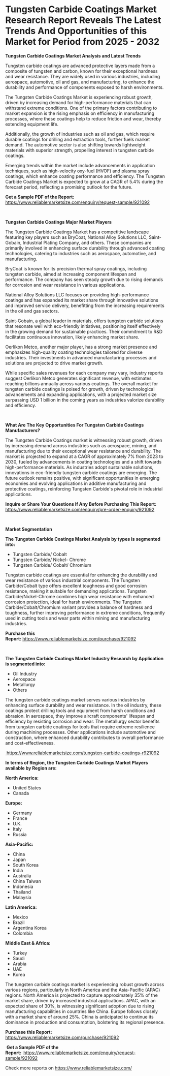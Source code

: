 <p><h1>Tungsten Carbide Coatings Market Research Report Reveals The Latest Trends And Opportunities of this Market for Period from 2025 - 2032</h1></p><p><strong>Tungsten Carbide Coatings Market Analysis and Latest Trends</strong></p>
<p><p>Tungsten carbide coatings are advanced protective layers made from a composite of tungsten and carbon, known for their exceptional hardness and wear resistance. They are widely used in various industries, including aerospace, automotive, oil and gas, and manufacturing, to enhance the durability and performance of components exposed to harsh environments.</p><p>The Tungsten Carbide Coatings Market is experiencing robust growth, driven by increasing demand for high-performance materials that can withstand extreme conditions. One of the primary factors contributing to market expansion is the rising emphasis on efficiency in manufacturing processes, where these coatings help to reduce friction and wear, thereby extending equipment life.</p><p>Additionally, the growth of industries such as oil and gas, which require durable coatings for drilling and extraction tools, further fuels market demand. The automotive sector is also shifting towards lightweight materials with superior strength, propelling interest in tungsten carbide coatings.</p><p>Emerging trends within the market include advancements in application techniques, such as high-velocity oxy-fuel (HVOF) and plasma spray coatings, which enhance coating performance and efficiency. The Tungsten Carbide Coatings Market is expected to grow at a CAGR of 5.4% during the forecast period, reflecting a promising outlook for the future.</p></p>
<p><strong>Get a Sample PDF of the Report:&nbsp;</strong> <a href="https://www.reliablemarketsize.com/enquiry/request-sample/921092?utm_campaign=2314&utm_medium=2&utm_source=Github&utm_content=ia&utm_term=01042025&utm_id=tungsten-carbide-coatings">https://www.reliablemarketsize.com/enquiry/request-sample/921092</a></p>
<p>&nbsp;</p>
<p><strong>Tungsten Carbide Coatings Major Market Players</strong></p>
<p><p>The Tungsten Carbide Coatings Market has a competitive landscape featuring key players such as BryCoat, National Alloy Solutions LLC, Saint-Gobain, Industrial Plating Company, and others. These companies are primarily involved in enhancing surface durability through advanced coating technologies, catering to industries such as aerospace, automotive, and manufacturing. </p><p>BryCoat is known for its precision thermal spray coatings, including tungsten carbide, aimed at increasing component lifespan and performance. The company has seen steady growth due to rising demands for corrosion and wear resistance in various applications.</p><p>National Alloy Solutions LLC focuses on providing high-performance coatings and has expanded its market share through innovative solutions and improved service delivery, benefitting from the increasing requirements in the oil and gas sectors.</p><p>Saint-Gobain, a global leader in materials, offers tungsten carbide solutions that resonate well with eco-friendly initiatives, positioning itself effectively in the growing demand for sustainable practices. Their commitment to R&D facilitates continuous innovation, likely enhancing market share.</p><p>Oerlikon Metco, another major player, has a strong market presence and emphasizes high-quality coating technologies tailored for diverse industries. Their investments in advanced manufacturing processes and solutions are projected to drive market growth.</p><p>While specific sales revenues for each company may vary, industry reports suggest Oerlikon Metco generates significant revenue, with estimates reaching billions annually across various coatings. The overall market for tungsten carbide coatings is poised for growth, driven by technological advancements and expanding applications, with a projected market size surpassing USD 1 billion in the coming years as industries valorize durability and efficiency.</p></p>
<p>&nbsp;</p>
<p><strong>What Are The Key Opportunities For Tungsten Carbide Coatings Manufacturers?</strong></p>
<p><p>The Tungsten Carbide Coatings market is witnessing robust growth, driven by increasing demand across industries such as aerospace, mining, and manufacturing due to their exceptional wear resistance and durability. The market is projected to expand at a CAGR of approximately 7% from 2023 to 2030, fueled by advancements in coating technologies and a shift towards high-performance materials. As industries adopt sustainable solutions, innovations in eco-friendly tungsten carbide coatings are emerging. The future outlook remains positive, with significant opportunities in emerging economies and evolving applications in additive manufacturing and protective coatings, reinforcing Tungsten Carbide's pivotal role in industrial applications.</p></p>
<p><strong>Inquire or Share Your Questions If Any Before Purchasing This Report:</strong> <a href="https://www.reliablemarketsize.com/enquiry/pre-order-enquiry/921092?utm_campaign=2314&utm_medium=2&utm_source=Github&utm_content=ia&utm_term=01042025&utm_id=tungsten-carbide-coatings">https://www.reliablemarketsize.com/enquiry/pre-order-enquiry/921092</a></p>
<p>&nbsp;</p>
<p><strong>Market Segmentation</strong></p>
<p><strong>The Tungsten Carbide Coatings Market Analysis by types is segmented into:</strong></p>
<p><ul><li>Tungsten Carbide/ Cobalt</li><li>Tungsten Carbide/ Nickel- Chrome</li><li>Tungsten Carbide/ Cobalt/ Chromium</li></ul></p>
<p><p>Tungsten carbide coatings are essential for enhancing the durability and wear resistance of various industrial components. The Tungsten Carbide/Cobalt type offers excellent toughness and good corrosion resistance, making it suitable for demanding applications. Tungsten Carbide/Nickel-Chrome combines high wear resistance with enhanced corrosion protection, ideal for harsh environments. The Tungsten Carbide/Cobalt/Chromium variant provides a balance of hardness and toughness, further improving performance in extreme conditions, frequently used in cutting tools and wear parts within mining and manufacturing industries.</p></p>
<p><strong>Purchase this Report:&nbsp;</strong><a href="https://www.reliablemarketsize.com/purchase/921092?utm_campaign=2314&utm_medium=2&utm_source=Github&utm_content=ia&utm_term=01042025&utm_id=tungsten-carbide-coatings">https://www.reliablemarketsize.com/purchase/921092</a></p>
<p>&nbsp;</p>
<p><strong>The Tungsten Carbide Coatings Market Industry Research by Application is segmented into:</strong></p>
<p><ul><li>Oil Industry</li><li>Aerospace</li><li>Metallurgy</li><li>Others</li></ul></p>
<p><p>The tungsten carbide coatings market serves various industries by enhancing surface durability and wear resistance. In the oil industry, these coatings protect drilling tools and equipment from harsh conditions and abrasion. In aerospace, they improve aircraft components' lifespan and efficiency by resisting corrosion and wear. The metallurgy sector benefits from tungsten carbide coatings for tools that require extreme resilience during machining processes. Other applications include automotive and construction, where enhanced durability contributes to overall performance and cost-effectiveness.</p></p>
<p><a href="https://www.reliablemarketsize.com/tungsten-carbide-coatings-r921092?utm_campaign=2314&utm_medium=2&utm_source=Github&utm_content=ia&utm_term=01042025&utm_id=tungsten-carbide-coatings">&nbsp;https://www.reliablemarketsize.com/tungsten-carbide-coatings-r921092</a></p>
<p><strong>In terms of Region, the Tungsten Carbide Coatings Market Players available by Region are:</strong></p>
<p>
    <p> <strong> North America: </strong>
        <ul>
            <li>United States</li>
            <li>Canada</li>
        </ul>
        </p> 
    <p> <strong> Europe: </strong>
        <ul>
            <li>Germany</li>
            <li>France</li>
            <li>U.K.</li>
            <li>Italy</li>
            <li>Russia</li>
        </ul>
        </p> 
    <p> <strong> Asia-Pacific: </strong>
        <ul>
            <li>China</li>
            <li>Japan</li>
            <li>South Korea</li>
            <li>India</li>
            <li>Australia</li>
            <li>China Taiwan</li>
            <li>Indonesia</li>
            <li>Thailand</li>
            <li>Malaysia</li>
        </ul>
        </p> 
    <p> <strong> Latin America: </strong>
        <ul>
            <li>Mexico</li>
            <li>Brazil</li>
            <li>Argentina Korea</li>
            <li>Colombia</li>
        </ul>
        </p> 
    <p> <strong> Middle East & Africa: </strong>
        <ul>
            <li>Turkey</li>
            <li>Saudi</li>
            <li>Arabia</li>
            <li>UAE</li>
            <li>Korea</li>
        </ul>
    </p>
    </p>
<p><p>The tungsten carbide coatings market is experiencing robust growth across various regions, particularly in North America and the Asia-Pacific (APAC) regions. North America is projected to capture approximately 35% of the market share, driven by increased industrial applications. APAC, with an expected share of 30%, is witnessing significant adoption due to rising manufacturing capabilities in countries like China. Europe follows closely with a market share of around 25%. China is anticipated to continue its dominance in production and consumption, bolstering its regional presence.</p></p>
<p><strong>Purchase this Report: </strong><a href="https://www.reliablemarketsize.com/purchase/921092?utm_campaign=2314&utm_medium=2&utm_source=Github&utm_content=ia&utm_term=01042025&utm_id=tungsten-carbide-coatings">https://www.reliablemarketsize.com/purchase/921092</a></p>
<p>&nbsp;<strong>Get a Sample PDF of the Report:&nbsp;&nbsp;</strong><a href="https://www.reliablemarketsize.com/enquiry/request-sample/921092?utm_campaign=2314&utm_medium=2&utm_source=Github&utm_content=ia&utm_term=01042025&utm_id=tungsten-carbide-coatings">https://www.reliablemarketsize.com/enquiry/request-sample/921092</a></p>
<p><strong></strong></p>
<p>Check more reports on <a href="https://www.reliablemarketsize.com/?utm_campaign=2314&utm_medium=2&utm_source=Github&utm_content=ia&utm_term=01042025&utm_id=tungsten-carbide-coatings">https://www.reliablemarketsize.com/</a></p>
